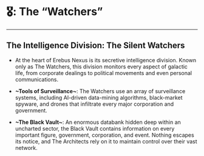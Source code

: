 # 🎖️: The “Watchers”

- - -
## The Intelligence Division: The Silent Watchers

- At the heart of Erebus Nexus is its secretive intelligence division. Known only as The Watchers, this division monitors every aspect of galactic life, from corporate dealings to political movements and even personal communications.

- **~Tools of Surveillance~**: The Watchers use an array of surveillance systems, including AI-driven data-mining algorithms, black-market spyware, and drones that infiltrate every major corporation and government.

- **~The Black Vault~**: An enormous databank hidden deep within an uncharted sector, the Black Vault contains information on every important figure, government, corporation, and event. Nothing escapes its notice, and The Architects rely on it to maintain control over their vast network.
